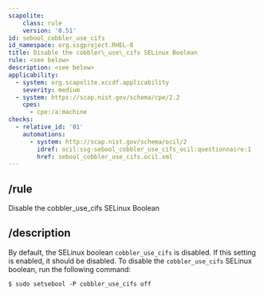 ```yaml
---
scapolite:
    class: rule
    version: '0.51'
id: sebool_cobbler_use_cifs
id_namespace: org.ssgproject.RHEL-8
title: Disable the cobbler\_use\_cifs SELinux Boolean
rule: <see below>
description: <see below>
applicability:
  - system: org.scapolite.xccdf.applicability
    severity: medium
  - system: https://scap.nist.gov/schema/cpe/2.2
    cpes:
      - cpe:/a:machine
checks:
  - relative_id: '01'
    automations:
      - system: http://scap.nist.gov/schema/ocil/2
        idref: ocil:ssg-sebool_cobbler_use_cifs_ocil:questionnaire:1
        href: sebool_cobbler_use_cifs.ocil.xml
---
```



## /rule

Disable the cobbler\_use\_cifs SELinux Boolean

## /description

By
default, the SELinux boolean `cobbler_use_cifs` is disabled. If this
setting is enabled, it should be disabled. To disable the
`cobbler_use_cifs` SELinux boolean, run the following command:

``` 
$ sudo setsebool -P cobbler_use_cifs off
```
